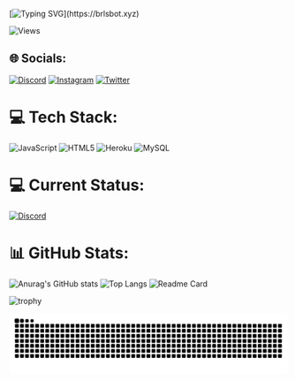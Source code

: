[![Typing SVG](https://readme-typing-svg.herokuapp.com?font=roboto&color=%23F7C51D&size=18&vCenter=true&height=16&lines=👋+Hey+there,+I'm+Marshy.)](https://brlsbot.xyz)

![Views](https://komarev.com/ghpvc/?username=marshxan&style=flat-square&color=ff69b4)





## 🌐 Socials:
[![Discord](https://img.shields.io/badge/Discord-%237289DA.svg?logo=discord&logoColor=white)](htttps://discord.gg/dB7aTvKfpf) [![Instagram](https://img.shields.io/badge/Instagram-%23E4405F.svg?logo=Instagram&logoColor=white)](https://instagram.com/r.marshyy_) [![Twitter](https://img.shields.io/badge/Twitter-%231DA1F2.svg?logo=Twitter&logoColor=white)](https://twitter.com/marshxan) 





# 💻 Tech Stack:
![JavaScript](https://img.shields.io/badge/javascript-%23323330.svg?style=for-the-badge&logo=javascript&logoColor=%23F7DF1E)  ![HTML5](https://img.shields.io/badge/html5-%23E34F26.svg?style=for-the-badge&logo=html5&logoColor=white) ![Heroku](https://img.shields.io/badge/heroku-%23430098.svg?style=for-the-badge&logo=heroku&logoColor=white)  ![MySQL](https://img.shields.io/badge/mysql-%2300f.svg?style=for-the-badge&logo=mysql&logoColor=white)

 

# 💻 Current Status:
[![Discord](https://lanyard.cnrad.dev/api/931980616344416316)](https://discord.gg/dB7aTvKfpf)


# 📊 GitHub Stats:

![Anurag's GitHub stats](https://github-readme-stats.vercel.app/api?username=Marshxan&show_icons=true&theme=radical)   ![Top Langs](https://github-readme-stats.vercel.app/api/top-langs/?username=Marshxan&layout=compact&theme=dracula&langs_count=8)    ![Readme Card](https://github-readme-stats.vercel.app/api/pin/?username=anuraghazra&repo=github-readme-stats&theme=dracula)


![trophy](https://github-profile-trophy.vercel.app/?username=Marshxan&theme=onestar&no-bg=false&title=Organizations,Commits,Repositories)





<p align="center">
<img src="https://github.com/VishwaGauravIn/VishwaGauravIn/blob/output/github-contribution-grid-snake.svg">
</p>
